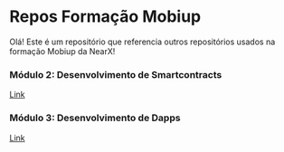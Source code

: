 
# Repos Formação Mobiup


Olá! Este é um repositório que referencia outros repositórios usados na formação Mobiup da NearX!
 
### Módulo 2: Desenvolvimento de Smartcontracts
[Link](https://github.com/0xfbravo/mobiup-nearx)
 
 
### Módulo 3: Desenvolvimento de Dapps
[Link](https://github.com/ErickQueiroz93/dapp01)

